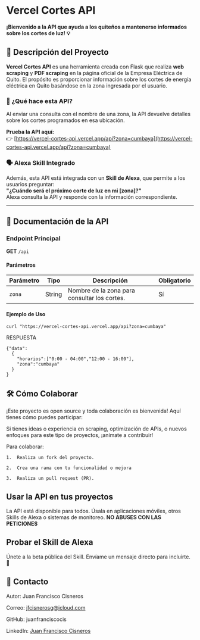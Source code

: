 # Vercel Cortes API

**¡Bienvenido a la API que ayuda a los quiteños a mantenerse informados sobre los cortes de luz! 💡**

## 🚀 Descripción del Proyecto

**Vercel Cortes API** es una herramienta creada con Flask que realiza **web scraping** y **PDF scraping** en la página oficial de la Empresa Eléctrica de Quito. El propósito es proporcionar información sobre los cortes de energía eléctrica en Quito basándose en la zona ingresada por el usuario.

### 🧐 ¿Qué hace esta API?

Al enviar una consulta con el nombre de una zona, la API devuelve detalles sobre los cortes programados en esa ubicación.

**Prueba la API aquí:**  
👉 [https://vercel-cortes-api.vercel.app/api?zona=cumbaya](https://vercel-cortes-api.vercel.app/api?zona=cumbaya)

### 🗣️ Alexa Skill Integrado

Además, esta API está integrada con un **Skill de Alexa**, que permite a los usuarios preguntar:  
**"¿Cuándo será el próximo corte de luz en mi [zona]?"**  
Alexa consulta la API y responde con la información correspondiente.

---

## 📄 Documentación de la API

### Endpoint Principal

**GET** `/api`  

#### Parámetros

| Parámetro | Tipo   | Descripción                                  | Obligatorio |
|-----------|--------|----------------------------------------------|-------------|
| `zona`    | String | Nombre de la zona para consultar los cortes. | Sí          |

#### Ejemplo de Uso
 
```curl "https://vercel-cortes-api.vercel.app/api?zona=cumbaya" ```


RESPUESTA


```
{"data":
  {
    "horarios":["0:00 - 04:00","12:00 - 16:00"],
    "zona":"cumbaya"
  }
}
```


## 🛠️ Cómo Colaborar

¡Este proyecto es open source y toda colaboración es bienvenida! Aquí tienes cómo puedes participar:

Si tienes ideas o experiencia en scraping, optimización de APIs, o nuevos enfoques para este tipo de proyectos, ¡anímate a contribuir!

Para colaborar:

	1.	Realiza un fork del proyecto.
 
	2.	Crea una rama con tu funcionalidad o mejora
 
	3.	Realiza un pull request (PR).


## Usar la API en tus proyectos

La API está disponible para todos. Úsala en aplicaciones móviles, otros Skills de Alexa o sistemas de monitoreo. **NO ABUSES CON LAS PETICIONES**

## Probar el Skill de Alexa

Únete a la beta pública del Skill.
Envíame un mensaje directo para incluirte. 🙌

## 📧 Contacto

Autor: Juan Francisco Cisneros

Correo: jfcisnerosg@icloud.com

GitHub: juanfranciscocis

LinkedIn: [Juan Francisco Cisneros](www.linkedin.com/in/juanfranciscocisneros)


 






